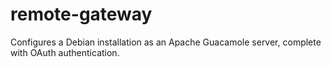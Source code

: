 # remote-gateway
Configures a Debian installation as an Apache Guacamole server, complete with OAuth authentication.
